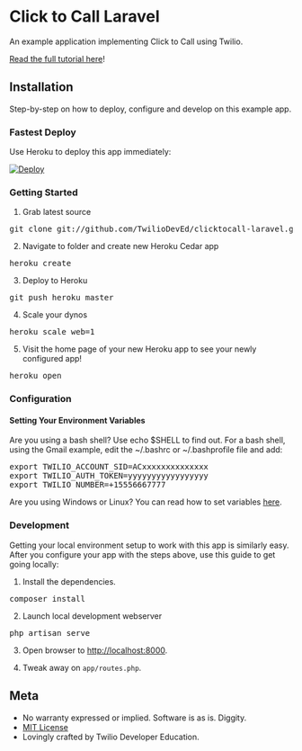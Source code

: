 # Click to Call Laravel

An example application implementing Click to Call using Twilio.

[Read the full tutorial here](https://www.twilio.com/docs/tutorials/walkthrough/click-to-call/php/laravel)!

## Installation

Step-by-step on how to deploy, configure and develop on this example app.

### Fastest Deploy

Use Heroku to deploy this app immediately:

[![Deploy](https://www.herokucdn.com/deploy/button.png)](https://heroku.com/deploy?template=https://github.com/TwilioDevEd/clicktocall-laravel)

### Getting Started 

1) Grab latest source
<pre>
git clone git://github.com/TwilioDevEd/clicktocall-laravel.git 
</pre>

2) Navigate to folder and create new Heroku Cedar app
<pre>
heroku create
</pre>

3) Deploy to Heroku
<pre>
git push heroku master
</pre>

4) Scale your dynos
<pre>
heroku scale web=1
</pre>

5) Visit the home page of your new Heroku app to see your newly configured app!
<pre>
heroku open
</pre>


### Configuration

#### Setting Your Environment Variables

Are you using a bash shell? Use echo $SHELL to find out. For a bash shell, using the Gmail example, edit the ~/.bashrc or ~/.bashprofile file and add:
<pre>
export TWILIO_ACCOUNT_SID=ACxxxxxxxxxxxxxx
export TWILIO_AUTH_TOKEN=yyyyyyyyyyyyyyyyy
export TWILIO_NUMBER=+15556667777
</pre>

Are you using Windows or Linux? You can read how to set variables [here](https://www.java.com/en/download/help/path.xml).

### Development

Getting your local environment setup to work with this app is similarly
easy.  After you configure your app with the steps above, use this guide to
get going locally:

1) Install the dependencies.
<pre>
composer install
</pre>

2) Launch local development webserver
<pre>
php artisan serve
</pre>

3) Open browser to [http://localhost:8000](http://localhost:8000).

4) Tweak away on `app/routes.php`.

## Meta 

* No warranty expressed or implied.  Software is as is. Diggity.
* [MIT License](http://www.opensource.org/licenses/mit-license.html)
* Lovingly crafted by Twilio Developer Education.
